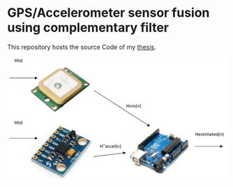 # GPS/Accelerometer sensor fusion using complementary filter

This repository hosts the source Code of my [thesis](http://iiaat.guap.ru/iiaat/main/_source/thesis.pdf).


![The photo](pic1.jpg)
